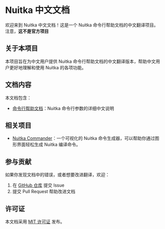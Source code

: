 # Nuitka 中文文档

欢迎来到 Nuitka 中文文档！这是一个 Nuitka 命令行帮助文档的中文翻译项目。
注意，**这不是官方项目**

## 关于本项目

本项目旨在为中文用户提供 Nuitka 命令行帮助文档的中文翻译版本，帮助中文用户更好地理解和使用 Nuitka 的各项功能。

## 文档内容

本文档包含：

-   [命令行帮助文档](/docs/--help)：Nuitka 命令行参数的详细中文说明

## 相关项目

-   [Nuitka Commander](https://nuitka-commander.erduotong.com/)：一个可视化的 Nuitka 命令生成器，可以帮助你通过图形界面轻松生成 Nuitka 编译命令。

## 参与贡献

如果你发现文档中的错误，或者想要改进翻译，欢迎：

1. 在 [GitHub 仓库](https://github.com/erduotong/nuitka-doc-zh) 提交 Issue
2. 提交 Pull Request 帮助改进文档

## 许可证

本文档采用 [MIT 许可证](https://opensource.org/licenses/MIT) 发布。
